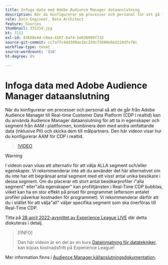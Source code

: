 ```yaml
---
title: Infoga data med Adobe Audience Manager dataanslutning
description: När du konfigurerar om processer och personal för att gå från Adobe Audience Manager till Real-time Customer Data Platform kan du använda Audience Manager Data Connector för att plocka in egenskaper och segment från AAM i plattformen, kombinera dem med andra avancerade data (inklusive PII) och skicka dem till målpartners. Den här videon visar hur du konfigurerar AAM Data Connector för CDP i realtid.
role: Data Engineer, Data Architect
feature: Sources
thumbnail: 331214.jpg
kt: 7111
exl-id: 43688e44-c0ea-4107-ba74-1e630990f732
source-git-commit: cc7a77c4dd380ae1bc23dc75608e8e2224dfe78c
workflow-type: tm+mt
source-wordcount: '318'
ht-degree: 0%

---
```


# Infoga data med Adobe Audience Manager dataanslutning

När du konfigurerar om processer och personal så att de går från Adobe Audience Manager till Real-time Customer Data Platform (CDP i realtid) kan du använda Audience Manager dataanslutning för att ta in egenskaper och segment från AAM i plattformen, kombinera dem med andra omfattande data (inklusive PII) och skicka dem till målpartners. Den här videon visar hur du konfigurerar AAM för CDP i realtid.

>[!VIDEO](https://video.tv.adobe.com/v/331214/?quality=12&learn=on)

>[!WARNING]
>
>I videon ovan visas ett alternativ för att välja ALLA segment och/eller egenskaper. Vi rekommenderar inte att du använder det här alternativet om du inte har ett begränsat antal segment med ett visst antal unika besökare i dessa segment. Om du placerar ett stort antal besökarprofiler i&quot;alla segment&quot; eller&quot;alla egenskaper&quot; kan profiltjänsten i Real-Time CDP bubblas, vilket kan ha en stor effekt på priset för programmet (eftersom antalet profiler påverkar kostnaden för programmet). Vi rekommenderar därför att du i stället för att välja&quot;all&quot; väljer specifika segment som ska överföras till Real-Time CDP.
>
>Titta på [28 april 2022-avsnittet av Experience League LIVE](https://experienceleague.adobe.com/docs/experience-league-live-events/events/episodes/exl-live-episode-04-28-22.html) där detta diskuteras i detalj.

>[!INFO]
>
> Den här videon är en del av en kurs [Datainmatning för datatekniker](https://experienceleague.adobe.com/?recommended=ExperiencePlatform-D-1-2020.1.dataingestion), kan köpas kostnadsfritt på Experience League!

Mer information finns i [Audience Manager källanslutningsdokumentation](https://experienceleague.adobe.com/docs/experience-platform/sources/connectors/adobe-applications/audience-manager.html).
